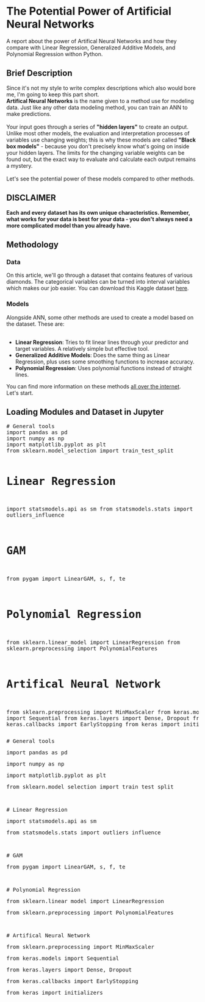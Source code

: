 <h1>The Potential Power of Artificial Neural Networks</h1>
A report about the power of Artifical Neural Networks and how they compare with Linear Regression, Generalized Additive Models, and Polynomial Regression withon Python.
<h2>Brief Description</h2>
Since it's not my style to write complex descriptions which also would bore me, I'm going to keep this part short.<br>
<b>Artifical Neural Networks</b> is the name given to a method use for modeling data. Just like any other data modeling method, you can train an ANN to make predictions.<br><br>
Your input goes through a series of <b>"hidden layers"</b> to create an output. Unlike most other models, the evaluation and interpretation processes of variables use changing weights; this is why these models are called <b>"Black box models"</b> - because you don't precisely know what's going on inside your hidden layers. The limits for the changing variable weights can be found out, but the exact way to evaluate and calculate each output remains a mystery.<br><br>
Let's see the potential power of these models compared to other methods.
<h2>DISCLAIMER</h2>
<b>Each and every dataset has its own unique characteristics. Remember, what works for your data is best for your data - you don't always need a more complicated model than you already have.</b>
<h2>Methodology</h2>
<h3>Data</h3>
On this article, we'll go through a dataset that contains features of various diamonds. The categorical variables can be turned into interval variables which makes our job easier. You can download this Kaggle dataset <a href="https://www.kaggle.com/shivam2503/diamonds/downloads/diamonds.zip/1">here</a>.
<h3>Models</h3>
Alongside ANN, some other methods are used to create a model based on the dataset. These are:<br><br>
<ul>
  <li><b>Linear Regression</b>: Tries to fit linear lines through your predictor and target variables. A relatively simple but effective tool.</li>
  <li><b>Generalized Additive Models</b>: Does the same thing as Linear Regression, plus uses some smoothing functions to increase accuracy.</li>
  <li><b>Polynomial Regression</b>: Uses polynomial functions instead of straight lines.</li>
</ul>
You can find more information on these methods <a href="https://www.google.com/search?ei=IsTkXLLOEfODk74Ps4uV6Ac&q=regression+types">all over the internet</a>.<br>
Let's start.
<h2>Loading Modules and Dataset in Jupyter</h2>
<pre>
# General tools
import pandas as pd
import numpy as np
import matplotlib.pyplot as plt
from sklearn.model_selection import train_test_split

# Linear Regression
import statsmodels.api as sm
from statsmodels.stats import outliers_influence

# GAM
from pygam import LinearGAM, s, f, te

# Polynomial Regression
from sklearn.linear_model import LinearRegression
from sklearn.preprocessing import PolynomialFeatures

# Artifical Neural Network
from sklearn.preprocessing import MinMaxScaler
from keras.models import Sequential
from keras.layers import Dense, Dropout
from keras.callbacks import EarlyStopping
from keras import initializers
</pre>

<div class="CodeMirror-code" role="presentation" style=""><pre class=" CodeMirror-line " role="presentation"><span role="presentation" style="padding-right: 0.1px;"><span class="cm-comment"># General tools</span></span></pre><pre class=" CodeMirror-line " role="presentation"><span role="presentation" style="padding-right: 0.1px;"><span class="cm-keyword">import</span> <span class="cm-variable">pandas</span> <span class="cm-keyword">as</span> <span class="cm-variable">pd</span></span></pre><pre class=" CodeMirror-line " role="presentation"><span role="presentation" style="padding-right: 0.1px;"><span class="cm-keyword">import</span> <span class="cm-variable">numpy</span> <span class="cm-keyword">as</span> <span class="cm-variable">np</span></span></pre><pre class=" CodeMirror-line " role="presentation"><span role="presentation" style="padding-right: 0.1px;"><span class="cm-keyword">import</span> <span class="cm-variable">matplotlib</span>.<span class="cm-property">pyplot</span> <span class="cm-keyword">as</span> <span class="cm-variable">plt</span></span></pre><pre class=" CodeMirror-line " role="presentation"><span role="presentation" style="padding-right: 0.1px;"><span class="cm-keyword">from</span> <span class="cm-variable">sklearn</span>.<span class="cm-property">model_selection</span> <span class="cm-keyword">import</span> <span class="cm-variable">train_test_split</span></span></pre><pre class=" CodeMirror-line " role="presentation"><span role="presentation" style="padding-right: 0.1px;"><span cm-text="">​</span></span></pre><pre class=" CodeMirror-line " role="presentation"><span role="presentation" style="padding-right: 0.1px;"><span class="cm-comment"># Linear Regression</span></span></pre><pre class=" CodeMirror-line " role="presentation"><span role="presentation" style="padding-right: 0.1px;"><span class="cm-keyword">import</span> <span class="cm-variable">statsmodels</span>.<span class="cm-property">api</span> <span class="cm-keyword">as</span> <span class="cm-variable">sm</span></span></pre><pre class=" CodeMirror-line " role="presentation"><span role="presentation" style="padding-right: 0.1px;"><span class="cm-keyword">from</span> <span class="cm-variable">statsmodels</span>.<span class="cm-property">stats</span> <span class="cm-keyword">import</span> <span class="cm-variable">outliers_influence</span></span></pre><pre class=" CodeMirror-line " role="presentation"><span role="presentation" style="padding-right: 0.1px;"><span cm-text="">​</span></span></pre><pre class=" CodeMirror-line " role="presentation"><span role="presentation" style="padding-right: 0.1px;"><span class="cm-comment"># GAM</span></span></pre><pre class=" CodeMirror-line " role="presentation"><span role="presentation" style="padding-right: 0.1px;"><span class="cm-keyword">from</span> <span class="cm-variable">pygam</span> <span class="cm-keyword">import</span> <span class="cm-variable">LinearGAM</span>, <span class="cm-variable">s</span>, <span class="cm-variable">f</span>, <span class="cm-variable">te</span></span></pre><pre class=" CodeMirror-line " role="presentation"><span role="presentation" style="padding-right: 0.1px;"><span cm-text="">​</span></span></pre><pre class=" CodeMirror-line " role="presentation"><span role="presentation" style="padding-right: 0.1px;"><span class="cm-comment"># Polynomial Regression</span></span></pre><pre class=" CodeMirror-line " role="presentation"><span role="presentation" style="padding-right: 0.1px;"><span class="cm-keyword">from</span> <span class="cm-variable">sklearn</span>.<span class="cm-property">linear_model</span> <span class="cm-keyword">import</span> <span class="cm-variable">LinearRegression</span></span></pre><pre class=" CodeMirror-line " role="presentation"><span role="presentation" style="padding-right: 0.1px;"><span class="cm-keyword">from</span> <span class="cm-variable">sklearn</span>.<span class="cm-property">preprocessing</span> <span class="cm-keyword">import</span> <span class="cm-variable">PolynomialFeatures</span></span></pre><pre class=" CodeMirror-line " role="presentation"><span role="presentation" style="padding-right: 0.1px;"><span cm-text="">​</span></span></pre><pre class=" CodeMirror-line " role="presentation"><span role="presentation" style="padding-right: 0.1px;"><span class="cm-comment"># Artifical Neural Network</span></span></pre><pre class=" CodeMirror-line " role="presentation"><span role="presentation" style="padding-right: 0.1px;"><span class="cm-keyword">from</span> <span class="cm-variable">sklearn</span>.<span class="cm-property">preprocessing</span> <span class="cm-keyword">import</span> <span class="cm-variable">MinMaxScaler</span></span></pre><pre class=" CodeMirror-line " role="presentation"><span role="presentation" style="padding-right: 0.1px;"><span class="cm-keyword">from</span> <span class="cm-variable">keras</span>.<span class="cm-property">models</span> <span class="cm-keyword">import</span> <span class="cm-variable">Sequential</span></span></pre><pre class=" CodeMirror-line " role="presentation"><span role="presentation" style="padding-right: 0.1px;"><span class="cm-keyword">from</span> <span class="cm-variable">keras</span>.<span class="cm-property">layers</span> <span class="cm-keyword">import</span> <span class="cm-variable">Dense</span>, <span class="cm-variable">Dropout</span></span></pre><pre class=" CodeMirror-line " role="presentation"><span role="presentation" style="padding-right: 0.1px;"><span class="cm-keyword">from</span> <span class="cm-variable">keras</span>.<span class="cm-property">callbacks</span> <span class="cm-keyword">import</span> <span class="cm-variable">EarlyStopping</span></span></pre><pre class=" CodeMirror-line " role="presentation"><span role="presentation" style="padding-right: 0.1px;"><span class="cm-keyword">from</span> <span class="cm-variable">keras</span> <span class="cm-keyword">import</span> <span class="cm-variable">initializers</span></span></pre></div>
